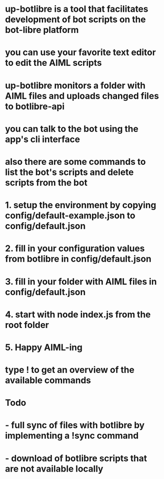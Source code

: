 # up-botlibre is a tool that facilitates development of bot scripts on the bot-libre platform
#
# you can use your favorite text editor to edit the AIML scripts
#
# up-botlibre monitors a folder with AIML files and uploads changed files to botlibre-api
#
# you can talk to the bot using the app's cli interface
# also there are some commands to list the bot's scripts and delete scripts from the bot
#
#  1. setup the environment by copying config/default-example.json to config/default.json
#  2. fill in your configuration values from botlibre in config/default.json
#  3. fill in your folder with AIML files in config/default.json
#  4. start with node index.js from the root folder
#  5. Happy AIML-ing

# type ! to get an overview of the available commands

# Todo
# - full sync of  files with botlibre by implementing a !sync command
# - download of botlibre scripts that are not available locally
